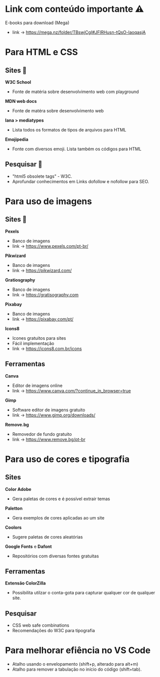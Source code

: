 Link com conteúdo importante ⚠️ 
================================


E-books para download (Mega) 
- link -> https://mega.nz/folder/TBswjCgI#JFlRHusn-tQsO-laoqasjA



Para HTML e CSS
===============

## Sites 🔗
**W3C School** 
- Fonte de matéria sobre desenvolvimento web com playground

**MDN web docs**
- Fonte de matéra sobre desenvolvimento web

**Iana > mediatypes** 
- Lista todos os formatos de tipos de arquivos para HTML

**Emojipedia** 
- Fonte com diversos emoji. Lista também os códigos para HTML


## Pesquisar 🔎
- "html5 obsolete tags" - W3C.
- Aprofundar conhecimentos em Links dofollow e nofollow para SEO.


Para uso de imagens 
===================

## Sites 🔗

**Pexels** 
- Banco de imagens
- link -> https://www.pexels.com/pt-br/
  
**Pikwizard** 
- Banco de imagens
- link -> https://pikwizard.com/

**Gratiosgraphy** 
- Banco de imagens 
- link -> https://gratisography.com
  
**Pixabay** 
- Banco de imagens
- link -> https://pixabay.com/pt/

**Icons8** 
- Icones gratuitos para sites
- Fácil implementação
- link -> https://icons8.com.br/icons


## Ferramentas

**Canva**
- Editor de imagens online
- link -> https://www.canva.com/?continue_in_browser=true
  
**Gimp** 
- Software editor de imagens gratuito
- link -> https://www.gimp.org/downloads/

**Remove.bg** 
- Removedor de fundo gratuito
- link -> https://www.remove.bg/pt-br 


Para uso de cores e tipografia 
==============================

## Sites

**Color Adobe** 
- Gera paletas de cores e é possível extrair temas 

**Paletton** 
- Gera exemplos de cores aplicadas ao um site

**Coolors** 
- Sugere paletas de cores aleatórias

**Google Fonts** e **Dafont** 
- Repositórios com diversas fontes gratuitas


## Ferramentas 

**Extensão ColorZilla**
- Possibilita  utilzar o  conta-gota para capturar qualquer cor de qualquer site.

## Pesquisar
- CSS web safe combinations
- Recomendações do W3C para tipografia


Para melhorar efiência no VS Code
=================================

- Atalho usando o envelopamento (shift+p, alterado para alt+m)
- Atalho para remover a tabulação no início do código (shift+tab).
 
